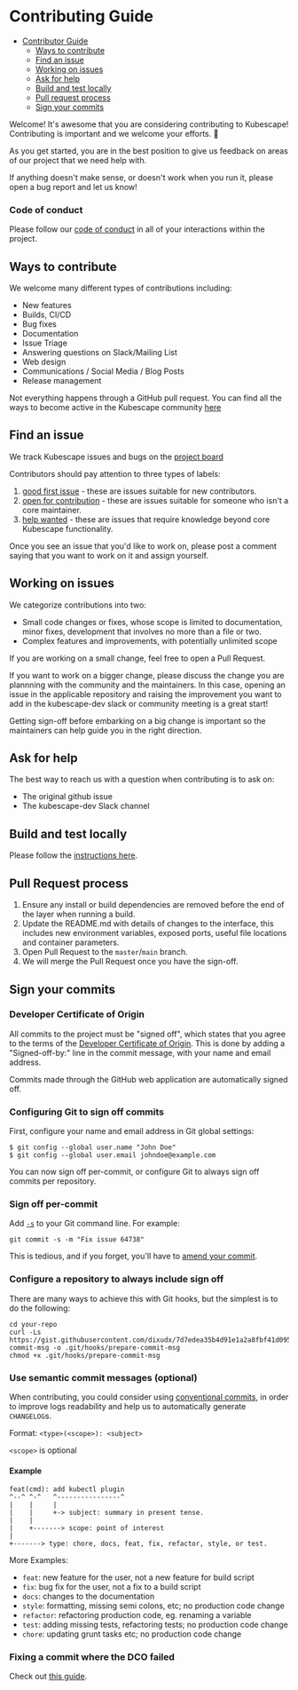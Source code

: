 # Contributing Guide

* [Contributor Guide](#contributing-guide)
   * [Ways to contribute](#ways-to-contribute)
  * [Find an issue](#find-an-issue)
  * [Working on issues](#working-on-issues)
  * [Ask for help](#ask-for-help)
  * [Build and test locally](#build-and-test-locally)
  * [Pull request process](#pull-request-process)
  * [Sign your commits](#sign-your-commits)

Welcome! It's awesome that you are considering contributing to Kubescape! Contributing is important and we welcome your efforts. 💖

As you get started, you are in the best position to give us feedback on areas of
our project that we need help with. 

If anything doesn't make sense, or doesn't work when you run it, please open a
bug report and let us know!

### Code of conduct

Please follow our [code of conduct](CODE_OF_CONDUCT.md) in all of your interactions within the project.

## Ways to contribute

We welcome many different types of contributions including:

* New features
* Builds, CI/CD
* Bug fixes
* Documentation
* Issue Triage
* Answering questions on Slack/Mailing List
* Web design
* Communications / Social Media / Blog Posts
* Release management

Not everything happens through a GitHub pull request. You can find all the ways to become active in the Kubescape community [here](COMMUNITY.md)  

## Find an issue

We track Kubescape issues and bugs on the [project board](https://github.com/orgs/kubescape/projects/4)

Contributors should pay attention to three types of labels:
1. [good first issue](https://github.com/orgs/kubescape/projects/4/views/3?sliceBy%5Bvalue%5D=good+first+issue) - these are issues suitable for new contributors.
2. [open for contribution](https://github.com/orgs/kubescape/projects/4/views/4?sliceBy%5Bvalue%5D=open+for+contribution) - these are issues suitable for someone who isn't a core maintainer.
3. [help wanted](https://github.com/orgs/kubescape/projects/4/views/5?sliceBy%5Bvalue%5D=help+wanted) - these are issues that require knowledge beyond core Kubescape functionality.

Once you see an issue that you'd like to work on, please post a comment saying
that you want to work on it and assign yourself.

## Working on issues
We categorize contributions into two:
* Small code changes or fixes, whose scope is limited to documentation, minor fixes, development that involves no more than a file or two.
* Complex features and improvements, with potentially unlimited scope

If you are working on a small change, feel free to open a Pull Request.

If you want to work on a bigger change, please discuss the change you are plannning with the community and the maintainers. In this case, opening an issue in the  applicable repository and raising the improvement you want to add in the kubescape-dev slack or community meeting is a great start!

Getting sign-off before embarking on a big change is important so the maintainers can help guide you in the right direction. 

## Ask for help

The best way to reach us with a question when contributing is to ask on:

* The original github issue
* The kubescape-dev Slack channel

## Build and test locally

Please follow the [instructions here](https://github.com/kubescape/kubescape/wiki/Building).

## Pull Request process

1. Ensure any install or build dependencies are removed before the end of the layer when running a  build.
2. Update the README.md with details of changes to the interface, this includes new environment variables, exposed ports, useful file locations and container parameters.
3. Open Pull Request to the `master`/`main` branch.
4. We will merge the Pull Request once you have the sign-off.

## Sign your commits

### Developer Certificate of Origin

All commits to the project must be "signed off", which states that you agree to the terms of the [Developer Certificate of Origin](https://developercertificate.org/).  This is done by adding a "Signed-off-by:" line in the commit message, with your name and email address.

Commits made through the GitHub web application are automatically signed off.

### Configuring Git to sign off commits

First, configure your name and email address in Git global settings:

```
$ git config --global user.name "John Doe"
$ git config --global user.email johndoe@example.com
```

You can now sign off per-commit, or configure Git to always sign off commits per repository.

### Sign off per-commit

Add [`-s`](https://git-scm.com/docs/git-commit#Documentation/git-commit.txt--s) to your Git command line. For example:

```git commit -s -m "Fix issue 64738"```

This is tedious, and if you forget, you'll have to [amend your commit](#fixing-a-commit-where-the-dco-failed).

### Configure a repository to always include sign off

There are many ways to achieve this with Git hooks, but the simplest is to do the following:

```
cd your-repo
curl -Ls https://gist.githubusercontent.com/dixudx/7d7edea35b4d91e1a2a8fbf41d0954fa/raw/prepare-commit-msg -o .git/hooks/prepare-commit-msg
chmod +x .git/hooks/prepare-commit-msg
```

### Use semantic commit messages (optional)

When contributing, you could consider using [conventional commits](https://www.conventionalcommits.org/en/v1.0.0/), in order to improve logs readability and help us to automatically generate `CHANGELOG`s.

Format: `<type>(<scope>): <subject>`

`<scope>` is optional

#### Example

```
feat(cmd): add kubectl plugin
^--^ ^-^   ^----------------^
|    |     |
|    |     +-> subject: summary in present tense.
|    |
|    +-------> scope: point of interest
|
+-------> type: chore, docs, feat, fix, refactor, style, or test.
```

More Examples:
* `feat`: new feature for the user, not a new feature for build script
* `fix`: bug fix for the user, not a fix to a build script
* `docs`: changes to the documentation
* `style`: formatting, missing semi colons, etc; no production code change
* `refactor`: refactoring production code, eg. renaming a variable
* `test`: adding missing tests, refactoring tests; no production code change
* `chore`: updating grunt tasks etc; no production code change

### Fixing a commit where the DCO failed

Check out [this guide](https://github.com/src-d/guide/blob/master/developer-community/fix-DCO.md).
